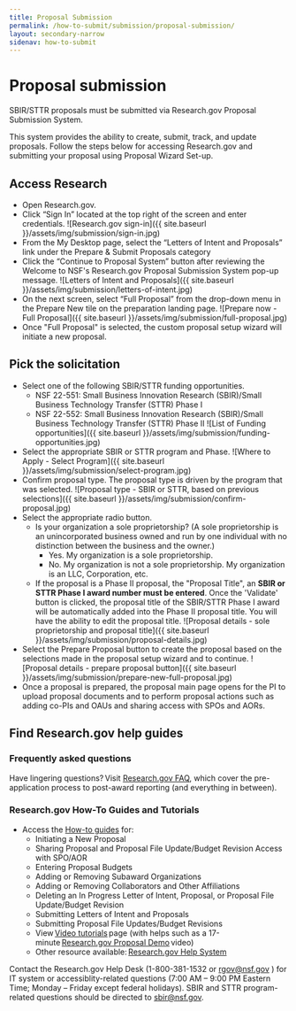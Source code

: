 ```yaml
---
title: Proposal Submission
permalink: /how-to-submit/submission/proposal-submission/
layout: secondary-narrow
sidenav: how-to-submit
---
```


# Proposal submission

SBIR/STTR proposals must be submitted via Research.gov Proposal Submission System. 

This system provides the ability to create, submit, track, and update proposals. Follow the steps below for accessing Research.gov and submitting your proposal using Proposal Wizard Set-up. 

## Access Research

* Open Research.gov. 
* Click “Sign In” located at the top right of the screen and enter credentials. 
![Research.gov sign-in]({{ site.baseurl }}/assets/img/submission/sign-in.jpg)
* From the My Desktop page, select the “Letters of Intent and Proposals” link under the Prepare & Submit Proposals category 
* Click the “Continue to Proposal System” button after reviewing the Welcome to NSF's Research.gov Proposal Submission System pop-up message. 
![Letters of Intent and Proposals]({{ site.baseurl }}/assets/img/submission/letters-of-intent.jpg)
*	On the next screen, select “Full Proposal” from the drop-down menu in the Prepare New tile on the preparation landing page. 
![Prepare now - Full Proposal]({{ site.baseurl }}/assets/img/submission/full-proposal.jpg)
* Once "Full Proposal" is selected, the custom proposal setup wizard will initiate a new proposal. 

## Pick the solicitation

* Select one of the following SBIR/STTR funding opportunities. 
    - NSF 22-551: Small Business Innovation Research (SBIR)/Small Business Technology Transfer (STTR) Phase I 
    - NSF 22-552: Small Business Innovation Research (SBIR)/Small Business Technology Transfer (STTR) Phase II 
![List of Funding opportunities]({{ site.baseurl }}/assets/img/submission/funding-opportunities.jpg)
* Select the appropriate SBIR or STTR program and Phase.
![Where to Apply - Select Program]({{ site.baseurl }}/assets/img/submission/select-program.jpg)
* Confirm proposal type.  The proposal type is driven by the program that was selected. 
![Proposal type - SBIR or STTR, based on previous selections]({{ site.baseurl }}/assets/img/submission/confirm-proposal.jpg)
* Select the appropriate radio button. 
    - Is your organization a sole proprietorship? (A sole proprietorship is an unincorporated business owned and run by one individual with no distinction between the business and the owner.) 
        * Yes. My organization is a sole proprietorship. 
        * No. My organization is not a sole proprietorship. My organization is an LLC, Corporation, etc.
    - If the proposal is a Phase II proposal, the "Proposal Title", an **SBIR or STTR Phase I award number must be entered**. Once the 'Validate' button is clicked, the proposal title of the SBIR/STTR Phase I award will be automatically added into the Phase II proposal title. You will have the ability to edit the proposal title. 
![Proposal details - sole proprietorship and proposal title]({{ site.baseurl }}/assets/img/submission/proposal-details.jpg)
* Select the Prepare Proposal button to create the proposal based on the selections made in the proposal setup wizard and to continue. 
![Proposal details - prepare proposal button]({{ site.baseurl }}/assets/img/submission/prepare-new-full-proposal.jpg)
* Once a proposal is prepared, the proposal main page opens for the PI to upload proposal documents and to perform proposal actions such as adding co-PIs and OAUs and sharing access with SPOs and AORs. 

## Find Research.gov help guides

### Frequently asked questions 

Have lingering questions? Visit [Research.gov FAQ](https://www.nsf.gov/publications/pub_summ.jsp?ods_key=nsf22053), which cover the pre-application process to post-award reporting (and everything in between). 

### Research.gov How-To Guides and Tutorials 
* Access the [How-to guides](https://www.research.gov/research-web/content/aboutpsm) for: 
    - Initiating a New Proposal 
    - Sharing Proposal and Proposal File Update/Budget Revision Access with SPO/AOR 
    - Entering Proposal Budgets 
    - Adding or Removing Subaward Organizations 
    - Adding or Removing Collaborators and Other Affiliations 
    - Deleting an In Progress Letter of Intent, Proposal, or Proposal File Update/Budget Revision 
    - Submitting Letters of Intent and Proposals 
    - Submitting Proposal File Updates/Budget Revisions 
    - View [Video tutorials](https://www.research.gov/research-portal/appmanager/base/desktop?_nfpb=true&_pageLabel=research_node_display&_nodePath=/researchGov/Service/Desktop/ProposalPreparationandSubmission.html#video) page (with helps such as a 17-minute [Research.gov Proposal Demo](https://www.research.gov/common/attachment/Desktop/psmvideo6.html) video)  
    - Other resource available: [Research.gov Help System](https://www.research.gov/common/robohelp/public/WebHelp/Research.htm#Welcome_to_the_Research_gov_Help_System.htm)

Contact the Research.gov Help Desk (1-800-381-1532 or rgov@nsf.gov ) for IT system or accessiblity-related questions (7:00 AM – 9:00 PM Eastern Time; Monday – Friday except federal holidays). SBIR and STTR program-related questions should be directed to sbir@nsf.gov. 
